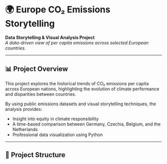 # 🌍 Europe CO₂ Emissions Storytelling

**Data Storytelling & Visual Analysis Project**  
*A data-driven view of per capita emissions across selected European countries.*

---

## 📊 Project Overview

This project explores the historical trends of CO₂ emissions per capita across European nations, highlighting the evolution of climate performance and disparities between countries.  

By using public emissions datasets and visual storytelling techniques, the analysis provides:

- Insight into equity in climate responsibility  
- A time-based comparison between Germany, Czechia, Belgium, and the Netherlands  
- Professional data visualization using Python

---

## 📁 Project Structure

